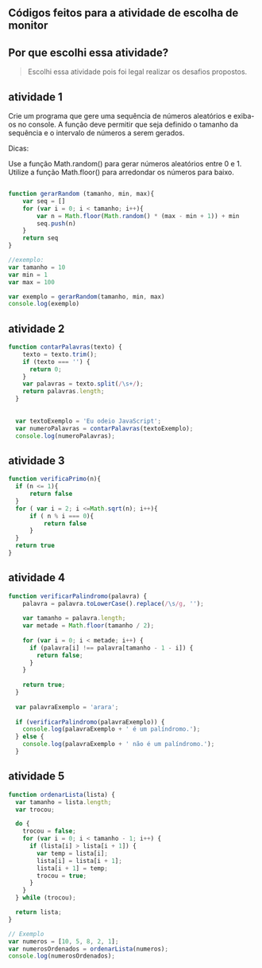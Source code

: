 ## Códigos feitos para a atividade de escolha de monitor

## Por que escolhi essa atividade?
> Escolhi essa atividade pois foi legal realizar os desafios propostos.

## atividade 1
Crie um programa que gere uma sequência de números aleatórios e exiba-os no console. A função deve permitir que seja definido o tamanho da sequência e o intervalo de números a serem gerados.

Dicas:

Use a função Math.random() para gerar números aleatórios entre 0 e 1.
Utilize a função Math.floor() para arredondar os números para baixo.

```js

function gerarRandom (tamanho, min, max){
    var seq = []
    for (var i = 0; i < tamanho; i++){
        var n = Math.floor(Math.random() * (max - min + 1)) + min
        seq.push(n)
    }
    return seq
}

//exemplo:
var tamanho = 10
var min = 1
var max = 100

var exemplo = gerarRandom(tamanho, min, max)
console.log(exemplo)
```

## atividade 2
```js
function contarPalavras(texto) {
    texto = texto.trim();
    if (texto === '') {
      return 0;
    }
    var palavras = texto.split(/\s+/);
    return palavras.length;
  }
  
  
  var textoExemplo = 'Eu odeio JavaScript';
  var numeroPalavras = contarPalavras(textoExemplo);
  console.log(numeroPalavras);
  ```

  ## atividade 3
  ```js
  function verificaPrimo(n){
    if (n <= 1){
        return false
    }
    for ( var i = 2; i <=Math.sqrt(n); i++){
        if ( n % i === 0){
            return false
        }
    }
    return true
}
```

## atividade 4
```js
function verificarPalindromo(palavra) {
    palavra = palavra.toLowerCase().replace(/\s/g, '');
  
    var tamanho = palavra.length;
    var metade = Math.floor(tamanho / 2);
  
    for (var i = 0; i < metade; i++) {
      if (palavra[i] !== palavra[tamanho - 1 - i]) {
        return false;
      }
    }
  
    return true;
  }
  
  var palavraExemplo = 'arara';
  
  if (verificarPalindromo(palavraExemplo)) {
    console.log(palavraExemplo + ' é um palíndromo.');
  } else {
    console.log(palavraExemplo + ' não é um palíndromo.');
  }
  ```

  ## atividade 5

```js
function ordenarLista(lista) {
  var tamanho = lista.length;
  var trocou;

  do {
    trocou = false;
    for (var i = 0; i < tamanho - 1; i++) {
      if (lista[i] > lista[i + 1]) {
        var temp = lista[i];
        lista[i] = lista[i + 1];
        lista[i + 1] = temp;
        trocou = true;
      }
    }
  } while (trocou);

  return lista;
}

// Exemplo
var numeros = [10, 5, 8, 2, 1];
var numerosOrdenados = ordenarLista(numeros);
console.log(numerosOrdenados);
```